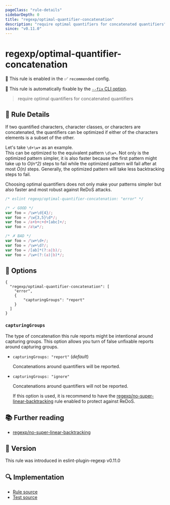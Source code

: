 ```yaml
---
pageClass: "rule-details"
sidebarDepth: 0
title: "regexp/optimal-quantifier-concatenation"
description: "require optimal quantifiers for concatenated quantifiers"
since: "v0.11.0"
---
```

# regexp/optimal-quantifier-concatenation

💼 This rule is enabled in the ✅ `recommended` config.

🔧 This rule is automatically fixable by the [`--fix` CLI option](https://eslint.org/docs/latest/user-guide/command-line-interface#--fix).

<!-- end auto-generated rule header -->

> require optimal quantifiers for concatenated quantifiers

## :book: Rule Details

If two quantified characters, character classes, or characters are concatenated, the quantifiers can be optimized if either of the characters elements is a subset of the other.

Let's take `\d+\w+` as an example. <br>
This can be optimized to the equivalent pattern `\d\w+`. Not only is the optimized pattern simpler, it is also faster because the first pattern might take up to _O(n^2)_ steps to fail while the optimized pattern will fail after at most _O(n)_ steps. Generally, the optimized pattern will take less backtracking steps to fail.

Choosing optimal quantifiers does not only make your patterns simpler but also faster and most robust against ReDoS attacks.

<eslint-code-block fix>

```js
/* eslint regexp/optimal-quantifier-concatenation: "error" */

/* ✓ GOOD */
var foo = /\w+\d{4}/;
var foo = /\w{3,5}\d*/;
var foo = /a+b+c+d+[abc]+/;
var foo = /a\w*/;

/* ✗ BAD */
var foo = /\w+\d+/;
var foo = /\w+\d?/;
var foo = /[ab]*(?:a|b)/;
var foo = /\w+(?:(a)|b)*/;
```

</eslint-code-block>

## :wrench: Options

```json5
{
  "regexp/optimal-quantifier-concatenation": [
    "error",
    {
        "capturingGroups": "report"
    }
  ]
}
```

### `capturingGroups`

The type of concatenation this rule reports might be intentional around capturing groups. This option allows you turn of false unfixable reports around capturing groups.

- `capturingGroups: "report"` (_default_)

  Concatenations around quantifiers will be reported.

- `capturingGroups: "ignore"`

  Concatenations around quantifiers will not be reported.

  If this option is used, it is recommend to have the [regexp/no-super-linear-backtracking] rule enabled to protect against ReDoS.

## :books: Further reading

- [regexp/no-super-linear-backtracking]

[regexp/no-super-linear-backtracking]: ./no-super-linear-backtracking.md

## :rocket: Version

This rule was introduced in eslint-plugin-regexp v0.11.0

## :mag: Implementation

- [Rule source](https://github.com/ota-meshi/eslint-plugin-regexp/blob/master/lib/rules/optimal-quantifier-concatenation.ts)
- [Test source](https://github.com/ota-meshi/eslint-plugin-regexp/blob/master/tests/lib/rules/optimal-quantifier-concatenation.ts)
